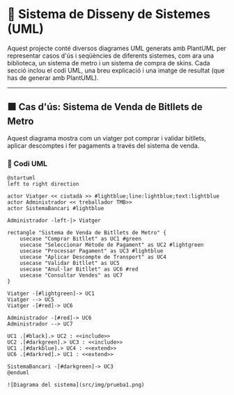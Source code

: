 # 📘 Sistema de Disseny de Sistemes (UML)

Aquest projecte conté diversos diagrames UML generats amb PlantUML per representar casos d'ús i seqüències de diferents sistemes, com ara una biblioteca, un sistema de metro i un sistema de compra de skins. Cada secció inclou el codi UML, una breu explicació i una imatge de resultat (que has de generar amb PlantUML).

---

## 🟩 Cas d'ús: Sistema de Venda de Bitllets de Metro

Aquest diagrama mostra com un viatger pot comprar i validar bitllets, aplicar descomptes i fer pagaments a través del sistema de venda.

### 📄 Codi UML
```plantuml
@startuml
left to right direction

actor Viatger << ciutadà >> #lightblue;line:lightblue;text:lightblue
actor Administrador << treballador TMB>>
actor SistemaBancari #lightblue

Administrador -left-|> Viatger

rectangle "Sistema de Venda de Bitllets de Metro" {
    usecase "Comprar Bitllet" as UC1 #green
    usecase "Seleccionar Mètode de Pagament" as UC2 #lightgreen
    usecase "Processar Pagament" as UC3 #lightblue
    usecase "Aplicar Descompte de Transport" as UC4
    usecase "Validar Bitllet" as UC5
    usecase "Anul·lar Bitllet" as UC6 #red
    usecase "Consultar Vendes" as UC7
}

Viatger -[#lightgreen]-> UC1
Viatger --> UC5
Viatger -[#red]-> UC6

Administrador -[#red]-> UC6
Administrador --> UC7

UC1 .[#black].> UC2 : <<include>>
UC2 .[#darkgreen].> UC3 : <<include>>
UC1 .[#darkblue].> UC4 : <<extend>>
UC6 .[#darkred].> UC1 : <<extend>>

SistemaBancari -[#darkgreen]-> UC3
@enduml

![Diagrama del sistema](src/img/prueba1.png)
